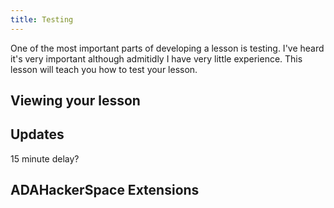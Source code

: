 ```yaml
---
title: Testing
---
```


One of the most important parts of developing a lesson is testing. I've heard it's very important although admitidly I have very little experience. This lesson will teach you how to test your lesson.

<!--more-->

## Viewing your lesson

## Updates

15 minute delay?

## ADAHackerSpace Extensions
